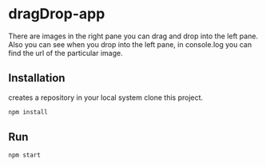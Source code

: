 # dragDrop-app
There are images in the right pane you can drag and drop into the left pane. 
Also you can see when you drop into the left pane, in console.log you can find the url of the particular image.

## Installation
creates a repository in your local system clone this project.

```bash
npm install
```

## Run
```bash
npm start
```
